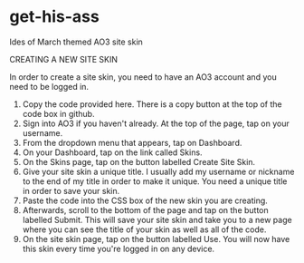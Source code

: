 # get-his-ass
Ides of March themed AO3 site skin

CREATING A NEW SITE SKIN

In order to create a site skin, you need to have an AO3 account and you need to be logged in.

1. Copy the code provided here. There is a copy button at the top of the code box in github.
2. Sign into AO3 if you haven't already. At the top of the page, tap on your username.
3.  From the dropdown menu that appears, tap on Dashboard.
4.  On your Dashboard, tap on the link called Skins.
5.  On the Skins page, tap on the button labelled Create Site Skin.
6.  Give your site skin a unique title. I usually add my username or nickname to the end of my title in order to make it unique. You need a unique title in order to save your skin.
7.  Paste the code into the CSS box of the new skin you are creating.
8.  Afterwards, scroll to the bottom of the page and tap on the button labelled Submit. This will save your site skin and take you to a new page where you can see the title of your skin as well as all of the code.
9.  On the site skin page, tap on the button labelled Use. You will now have this skin every time you're logged in on any device.

